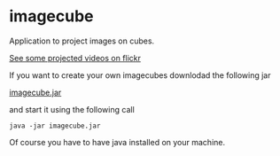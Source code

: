 # imagecube #

Application to project images on cubes.

[See some projected videos on flickr](https://flic.kr/s/aHskVeDKWN)

If you want to create your own imagecubes downlodad the following jar

[imagecube.jar](https://github.com/wwagner4/imagecube/blob/master/bin/imagecube.jar)

and start it using the following call

```shell
java -jar imagecube.jar
```

Of course you have to have java installed on your machine.